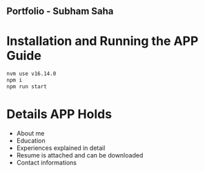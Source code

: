 ## Portfolio - Subham Saha

# Installation and Running the APP Guide
``` bash
nvm use v16.14.0
npm i
npm run start
```

# Details APP Holds
- About me
- Education
- Experiences explained in detail
- Resume is attached and can be downloaded
- Contact informations

